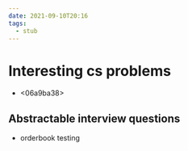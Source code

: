 ```yaml
---
date: 2021-09-10T20:16
tags: 
  - stub
---
```


# Interesting cs problems

- <06a9ba38>

## Abstractable interview questions

- orderbook testing
